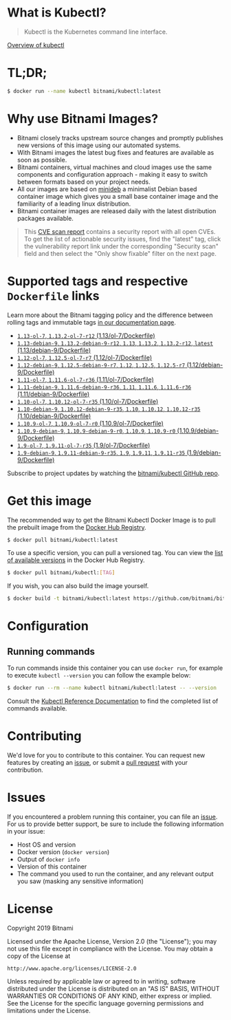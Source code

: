 
# What is Kubectl?

> Kubectl is the Kubernetes command line interface.

[Overview of kubectl](https://kubernetes.io/docs/reference/kubectl/overview/)

# TL;DR;

```bash
$ docker run --name kubectl bitnami/kubectl:latest
```

# Why use Bitnami Images?

* Bitnami closely tracks upstream source changes and promptly publishes new versions of this image using our automated systems.
* With Bitnami images the latest bug fixes and features are available as soon as possible.
* Bitnami containers, virtual machines and cloud images use the same components and configuration approach - making it easy to switch between formats based on your project needs.
* All our images are based on [minideb](https://github.com/bitnami/minideb) a minimalist Debian based container image which gives you a small base container image and the familiarity of a leading linux distribution.
* Bitnami container images are released daily with the latest distribution packages available.


> This [CVE scan report](https://quay.io/repository/bitnami/kubectl?tab=tags) contains a security report with all open CVEs. To get the list of actionable security issues, find the "latest" tag, click the vulnerability report link under the corresponding "Security scan" field and then select the "Only show fixable" filter on the next page.

# Supported tags and respective `Dockerfile` links

Learn more about the Bitnami tagging policy and the difference between rolling tags and immutable tags [in our documentation page](https://docs.bitnami.com/containers/how-to/understand-rolling-tags-containers/).


* [`1.13-ol-7`, `1.13.2-ol-7-r12` (1.13/ol-7/Dockerfile)](https://github.com/bitnami/bitnami-docker-kubectl/blob/1.13.2-ol-7-r12/1.13/ol-7/Dockerfile)
* [`1.13-debian-9`, `1.13.2-debian-9-r12`, `1.13`, `1.13.2`, `1.13.2-r12`, `latest` (1.13/debian-9/Dockerfile)](https://github.com/bitnami/bitnami-docker-kubectl/blob/1.13.2-debian-9-r12/1.13/debian-9/Dockerfile)
* [`1.12-ol-7`, `1.12.5-ol-7-r7` (1.12/ol-7/Dockerfile)](https://github.com/bitnami/bitnami-docker-kubectl/blob/1.12.5-ol-7-r7/1.12/ol-7/Dockerfile)
* [`1.12-debian-9`, `1.12.5-debian-9-r7`, `1.12`, `1.12.5`, `1.12.5-r7` (1.12/debian-9/Dockerfile)](https://github.com/bitnami/bitnami-docker-kubectl/blob/1.12.5-debian-9-r7/1.12/debian-9/Dockerfile)
* [`1.11-ol-7`, `1.11.6-ol-7-r36` (1.11/ol-7/Dockerfile)](https://github.com/bitnami/bitnami-docker-kubectl/blob/1.11.6-ol-7-r36/1.11/ol-7/Dockerfile)
* [`1.11-debian-9`, `1.11.6-debian-9-r36`, `1.11`, `1.11.6`, `1.11.6-r36` (1.11/debian-9/Dockerfile)](https://github.com/bitnami/bitnami-docker-kubectl/blob/1.11.6-debian-9-r36/1.11/debian-9/Dockerfile)
* [`1.10-ol-7`, `1.10.12-ol-7-r35` (1.10/ol-7/Dockerfile)](https://github.com/bitnami/bitnami-docker-kubectl/blob/1.10.12-ol-7-r35/1.10/ol-7/Dockerfile)
* [`1.10-debian-9`, `1.10.12-debian-9-r35`, `1.10`, `1.10.12`, `1.10.12-r35` (1.10/debian-9/Dockerfile)](https://github.com/bitnami/bitnami-docker-kubectl/blob/1.10.12-debian-9-r35/1.10/debian-9/Dockerfile)
* [`1.10.9-ol-7`, `1.10.9-ol-7-r0` (1.10.9/ol-7/Dockerfile)](https://github.com/bitnami/bitnami-docker-kubectl/blob/1.10.9-ol-7-r0/1.10.9/ol-7/Dockerfile)
* [`1.10.9-debian-9`, `1.10.9-debian-9-r0`, `1.10.9`, `1.10.9-r0` (1.10.9/debian-9/Dockerfile)](https://github.com/bitnami/bitnami-docker-kubectl/blob/1.10.9-debian-9-r0/1.10.9/debian-9/Dockerfile)
* [`1.9-ol-7`, `1.9.11-ol-7-r35` (1.9/ol-7/Dockerfile)](https://github.com/bitnami/bitnami-docker-kubectl/blob/1.9.11-ol-7-r35/1.9/ol-7/Dockerfile)
* [`1.9-debian-9`, `1.9.11-debian-9-r35`, `1.9`, `1.9.11`, `1.9.11-r35` (1.9/debian-9/Dockerfile)](https://github.com/bitnami/bitnami-docker-kubectl/blob/1.9.11-debian-9-r35/1.9/debian-9/Dockerfile)

Subscribe to project updates by watching the [bitnami/kubectl GitHub repo](https://github.com/bitnami/bitnami-docker-kubectl).

# Get this image

The recommended way to get the Bitnami Kubectl Docker Image is to pull the prebuilt image from the [Docker Hub Registry](https://hub.docker.com/r/bitnami/kubectl).

```bash
$ docker pull bitnami/kubectl:latest
```

To use a specific version, you can pull a versioned tag. You can view the [list of available versions](https://hub.docker.com/r/bitnami/kubectl/tags/) in the Docker Hub Registry.

```bash
$ docker pull bitnami/kubectl:[TAG]
```

If you wish, you can also build the image yourself.

```bash
$ docker build -t bitnami/kubectl:latest https://github.com/bitnami/bitnami-docker-kubectl.git
```

# Configuration

## Running commands

To run commands inside this container you can use `docker run`, for example to execute `kubectl --version` you can follow the example below:

```bash
$ docker run --rm --name kubectl bitnami/kubectl:latest -- --version
```

Consult the [Kubectl Reference Documentation](https://kubernetes.io/docs/reference/generated/kubectl/kubectl-commands) to find the completed list of commands available.

# Contributing

We'd love for you to contribute to this container. You can request new features by creating an [issue](https://github.com/bitnami/bitnami-docker-kubectl/issues), or submit a [pull request](https://github.com/bitnami/bitnami-docker-kubectl/pulls) with your contribution.

# Issues

If you encountered a problem running this container, you can file an [issue](https://github.com/bitnami/bitnami-docker-kubectl/issues). For us to provide better support, be sure to include the following information in your issue:

- Host OS and version
- Docker version (`docker version`)
- Output of `docker info`
- Version of this container
- The command you used to run the container, and any relevant output you saw (masking any sensitive information)

# License

Copyright 2019 Bitnami

Licensed under the Apache License, Version 2.0 (the "License");
you may not use this file except in compliance with the License.
You may obtain a copy of the License at

    http://www.apache.org/licenses/LICENSE-2.0

Unless required by applicable law or agreed to in writing, software
distributed under the License is distributed on an "AS IS" BASIS,
WITHOUT WARRANTIES OR CONDITIONS OF ANY KIND, either express or implied.
See the License for the specific language governing permissions and
limitations under the License.
